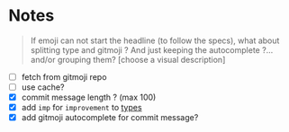 # Notes

> If emoji can not start the headline (to follow the specs), what about splitting type and gitmoji ?
> And just keeping the autocomplete ?…and/or grouping them? [choose a visual description]

- [ ] fetch from gitmoji repo
- [ ] use cache?
- [x] commit message length ? (max 100)
- [x] add `imp` for `improvement` to [types](conventional-commit-types)
- [x] add gitmoji autocomplete for commit message?
